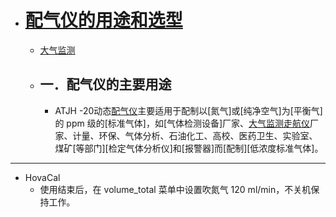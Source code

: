 - # [配气仪的用途和选型](https://www.jianshu.com/p/977f7e94c4d1)
    - [大气监测](https://www.jianshu.com/u/f55da753fa06)
    - ## 一．配气仪的主要用途
        - ATJH -20动态[配气仪](https://links.jianshu.com/go?to=http%3A%2F%2Fwww.18311409901.com%2F)主要适用于配制以[氮气]或[纯净空气]为[平衡气]的 ppm 级的[标准气体]，如[气体检测设备]厂家、[大气监测走航仪](https://links.jianshu.com/go?to=http%3A%2F%2Fwww.dqzhy.cn)厂家、计量、环保、气体分析、石油化工、高校、医药卫生、实验室、煤矿[等部门][检定气体分析仪]和[报警器]而[配制][低浓度标准气体]。
- ---
- HovaCal
    - 使用结束后，在 volume_total 菜单中设置吹氮气 120 ml/min，不关机保持工作。
